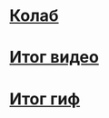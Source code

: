 # [Колаб](https://colab.research.google.com/drive/1g8x7i7hlh-3lR7338fctaJb3_6rwbIrL?usp=sharing)
# [Итог видео](https://drive.google.com/file/d/1mrVGrF0p-tqU_M1xolWKsOZ19AD3kmzD/view?usp=sharing)
# [Итог гиф](https://drive.google.com/file/d/1rk3rj1TDIlpbYEkPxXjdIDmU8RC-VZ_T/view?usp=sharing)
